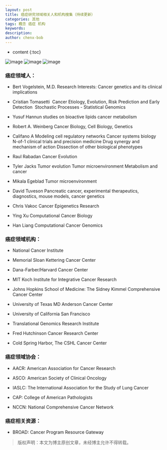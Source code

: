 ```yaml
---
layout: post
title: 癌症研究领域相关人和机构搜集（持续更新）
categories: 其他
tags: 概念 癌症 机构
keywords: 
description: 
author: chenx-bob
---
```


* content
{:toc}


![image](https://cl.ly/1o402l3p2X30/Image%202017-03-30%20at%205.00.30%20pm.png)
![image](https://cl.ly/3x3z1T3a2u2u/Image%202017-03-30%20at%205.00.09%20pm.png)
![image](https://cl.ly/182h2p1Y2D3s/Image%202017-03-30%20at%204.59.43%20pm.png)







### 癌症领域人：

* Bert Vogelstein, M.D.
Research Interests: Cancer genetics and its clinical implications

* Cristian Tomasetti 
Cancer Etiology, Evolution, Risk Prediction and Early Detection 
Stochastic Processes - Statistical Genomics

* Yusuf Hannun
studies on bioactive lipids
cancer metabolism

* Robert A. Weinberg
Cancer Biology, Cell Biology, Genetics

* Califano A
Modeling cell regulatory networks
Cancer systems biology
N-of-1 clinical trials and precision medicine
Drug synergy and mechanism of action
Dissection of other biological phenotypes

* Raul Rabadan
Cancer Evolution

* Tyler Jacks
Tumor evolution
Tumor microenvironment
Metabolism and cancer

* Mikala Egeblad
Tumor microenvironment

* David Tuveson
Pancreatic cancer, experimental therapeutics, diagnostics, mouse models, cancer genetics

* Chris Vakoc
Cancer Epigenetics Research

* Ying Xu
Computational Cancer Biology

* Han Liang
Computational Cancer Genomics

### 癌症领域机构：

* National Cancer Institute

* Memorial Sloan Kettering Cancer Center

* Dana-Farber/Harvard Cancer Center

* MIT Koch Institute for Integrative Cancer Research

* Johns Hopkins School of Medicine: The Sidney Kimmel Comprehensive Cancer Center 

* University of Texas MD Anderson Cancer Center

* University of California San Francisco

* Translational Genomics Research Institute
 
* Fred Hutchinson Cancer Research Center

* Cold Spring Harbor, The CSHL Cancer Center

### 癌症领域协会：

* AACR: American Association for Cancer Research

* ASCO: American Society of Clinical Oncology

* IASLC: The International Association for the Study of Lung Cancer

* CAP: College of American Pathologists

* NCCN: National Comprehensive Cancer Network

### 癌症相关资源：

* BROAD: Cancer Program Resource Gateway




> 版权声明：本文为博主原创文章，未经博主允许不得转载。
